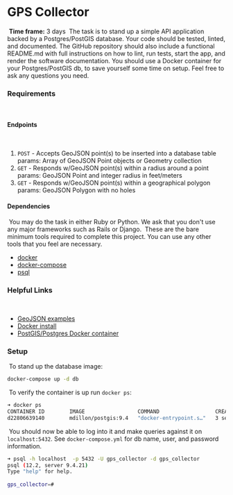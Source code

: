 # GPS Collector

​
**Time frame:** 3 days
​
The task is to stand up a simple API application backed by a
Postgres/PostGIS database. Your code should be tested, linted, and documented.
The GitHub repository should also include a functional README.md with full
instructions on how to lint, run tests, start the app, and render the software
documentation. You should use a Docker container for your Postgres/PostGIS db,
to save yourself some time on setup. Feel free to ask any questions you need.
​
### Requirements

​
#### Endpoints

​
1) `POST` - Accepts GeoJSON point(s) to be inserted into a database table
   params: Array of GeoJSON Point objects or Geometry collection
​
2) `GET` - Responds w/GeoJSON point(s) within a radius around a point
   params: GeoJSON Point and integer radius in feet/meters
​
3) `GET` - Responds w/GeoJSON point(s) within a geographical polygon
   params: GeoJSON Polygon with no holes

#### Dependencies
​
You may do the task in either Ruby or Python.
We ask that you don't use any major frameworks such as Rails or Django.
​
These are the bare minimum tools required to complete this project.
You can use any other tools that you feel are necessary.
​
- [docker](https://docs.docker.com/install/)
- [docker-compose](https://docs.docker.com/compose/install/)
- [psql](https://www.postgresql.org/download/)
​
### Helpful Links
​
- [GeoJSON examples](https://tools.ietf.org/html/rfc7946#appendix-A)
- [Docker install](https://docs.docker.com/install/)
- [PostGIS/Postgres Docker container](https://hub.docker.com/r/mdillon/postgis)
​
### Setup
​
To stand up the database image:
​
```bash
docker-compose up -d db
```
​
To verify the container is up run `docker ps`:

```bash
➜ docker ps
CONTAINER ID        IMAGE                 COMMAND                  CREATED             STATUS              PORTS                    NAMES
d22806639140        mdillon/postgis:9.4   "docker-entrypoint.s…"   3 seconds ago       Up 2 seconds        0.0.0.0:5432->5432/tcp   gps_collector_db
```
​
You should now be able to log into it and make queries against it on
`localhost:5432`. See `docker-compose.yml` for db name, user, and password
information.

```bash
➜ psql -h localhost  -p 5432 -U gps_collector -d gps_collector
psql (12.2, server 9.4.21)
Type "help" for help.
​
gps_collector=#
